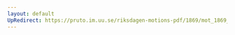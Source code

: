 ```yaml
---
layout: default
UpRedirect: https://pruto.im.uu.se/riksdagen-motions-pdf/1869/mot_1869__ak__119/mot_1869__ak__119-001.pdf
---
```

